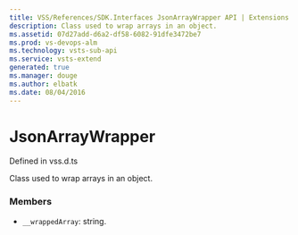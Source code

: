 ```yaml
---
title: VSS/References/SDK.Interfaces JsonArrayWrapper API | Extensions for Visual Studio Team Services
description: Class used to wrap arrays in an object.
ms.assetid: 07d27add-d6a2-df58-6082-91dfe3472be7
ms.prod: vs-devops-alm
ms.technology: vsts-sub-api
ms.service: vsts-extend
generated: true
ms.manager: douge
ms.author: elbatk
ms.date: 08/04/2016
---
```


# JsonArrayWrapper

Defined in vss.d.ts


Class used to wrap arrays in an object. 

### Members

* `__wrappedArray`: string. 

